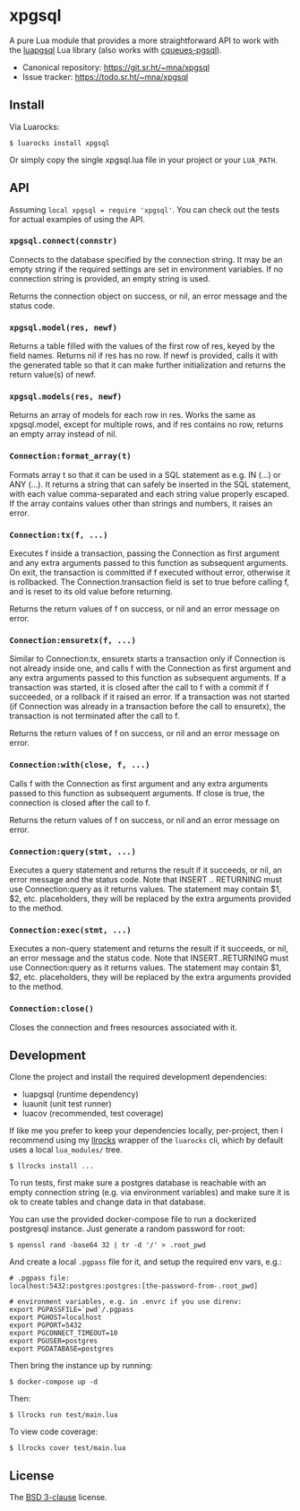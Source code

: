 # xpgsql

A pure Lua module that provides a more straightforward API to work with the [luapgsql] Lua library (also works with [cqueues-pgsql]).

* Canonical repository: https://git.sr.ht/~mna/xpgsql
* Issue tracker: https://todo.sr.ht/~mna/xpgsql

## Install

Via Luarocks:

```
$ luarocks install xpgsql
```

Or simply copy the single xpgsql.lua file in your project or your `LUA_PATH`.

## API

Assuming `local xpgsql = require 'xpgsql'`. You can check out the tests for actual examples of using the API.

### `xpgsql.connect(connstr)`

Connects to the database specified by the connection string.  It may be an
empty string if the required settings are set in environment variables. If
no connection string is provided, an empty string is used.

Returns the connection object on success, or nil, an error message and the
status code.

### `xpgsql.model(res, newf)`

Returns a table filled with the values of the first row of res, keyed by
the field names. Returns nil if res has no row. If newf is provided,
calls it with the generated table so that it can make further
initialization and returns the return value(s) of newf.

### `xpgsql.models(res, newf)`

Returns an array of models for each row in res. Works the same as
xpgsql.model, except for multiple rows, and if res contains no row, returns
an empty array instead of nil.

### `Connection:format_array(t)`

Formats array t so that it can be used in a SQL statement as
e.g. IN (...) or ANY (...). It returns a string that can safely
be inserted in the SQL statement, with each value comma-separated
and each string value properly escaped. If the array contains
values other than strings and numbers, it raises an error.

### `Connection:tx(f, ...)`

Executes f inside a transaction, passing the Connection as first argument
and any extra arguments passed to this function as subsequent arguments. On
exit, the transaction is committed if f executed without error, otherwise it
is rollbacked. The Connection.transaction field is set to true before calling
f, and is reset to its old value before returning.

Returns the return values of f on success, or nil and an error message on
error.

### `Connection:ensuretx(f, ...)`

Similar to Connection:tx, ensuretx starts a transaction only if Connection
is not already inside one, and calls f with the Connection as first argument
and any extra arguments passed to this function as subsequent arguments.
If a transaction was started, it is closed after the call to f with a commit
if f succeeded, or a rollback if it raised an error. If a transaction was
not started (if Connection was already in a transaction before the call to
ensuretx), the transaction is not terminated after the call to f.

Returns the return values of f on success, or nil and an error message on
error.

### `Connection:with(close, f, ...)`

Calls f with the Connection as first argument and any extra arguments passed
to this function as subsequent arguments. If close is true, the connection
is closed after the call to f.

Returns the return values of f on success, or nil and an error message on
error.

### `Connection:query(stmt, ...)`

Executes a query statement and returns the result if it succeeds, or nil, an
error message and the status code. Note that INSERT .. RETURNING must use
Connection:query as it returns values. The statement may contain $1, $2,
etc.  placeholders, they will be replaced by the extra arguments provided to
the method.

### `Connection:exec(stmt, ...)`

Executes a non-query statement and returns the result if it succeeds, or
nil, an error message and the status code. Note that INSERT..RETURNING must
use Connection:query as it returns values. The statement may contain $1, $2,
etc.  placeholders, they will be replaced by the extra arguments provided to
the method.

### `Connection:close()`

Closes the connection and frees resources associated with it.

## Development

Clone the project and install the required development dependencies:

* luapgsql (runtime dependency)
* luaunit (unit test runner)
* luacov (recommended, test coverage)

If like me you prefer to keep your dependencies locally, per-project, then I recommend using my [llrocks] wrapper of the `luarocks` cli, which by default uses a local `lua_modules/` tree.

```
$ llrocks install ...
```

To run tests, first make sure a postgres database is reachable with
an empty connection string (e.g. via environment variables) and make
sure it is ok to create tables and change data in that database.

You can use the provided docker-compose file to run a dockerized postgresql
instance. Just generate a random password for root:

```
$ openssl rand -base64 32 | tr -d '/' > .root_pwd
```

And create a local `.pgpass` file for it, and setup the required env vars, e.g.:

```
# .pgpass file:
localhost:5432:postgres:postgres:[the-password-from-.root_pwd]

# environment variables, e.g. in .envrc if you use direnv:
export PGPASSFILE=`pwd`/.pgpass
export PGHOST=localhost
export PGPORT=5432
export PGCONNECT_TIMEOUT=10
export PGUSER=postgres
export PGDATABASE=postgres
```

Then bring the instance up by running:

```
$ docker-compose up -d
```

Then:

```
$ llrocks run test/main.lua
```

To view code coverage:

```
$ llrocks cover test/main.lua
```

## License

The [BSD 3-clause][bsd] license.

[bsd]: http://opensource.org/licenses/BSD-3-Clause
[llrocks]: https://git.sr.ht/~mna/llrocks
[luapgsql]: https://github.com/arcapos/luapgsql
[cqueues-pgsql]: https://github.com/daurnimator/cqueues-pgsql
